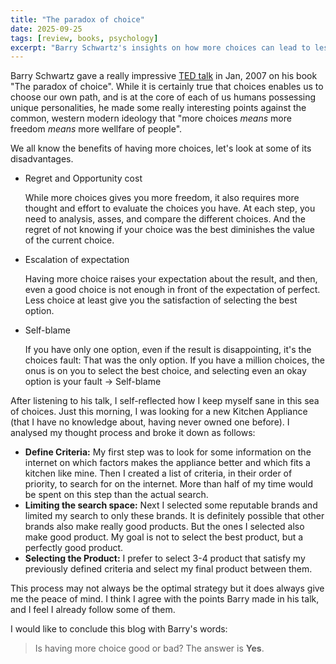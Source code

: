 ```yaml
---
title: "The paradox of choice"
date: 2025-09-25
tags: [review, books, psychology]
excerpt: "Barry Schwartz's insights on how more choices can lead to less satisfaction - and my personal strategy for navigating choice overload"
---
```


Barry Schwartz gave a really impressive [TED talk](https://www.youtube.com/watch?v=VO6XEQIsCoM) in Jan, 2007 on his book "The paradox of choice". While it is certainly true that choices enables us to choose our own path, and is at the core of each of us humans possessing unique personalities, he made some really interesting points against the common, western modern ideology that "more choices *means* more freedom *means* more wellfare of people". 

We all know the benefits of having more choices, let's look at some of its disadvantages.

- Regret and Opportunity cost
    
    While more choices gives you more freedom, it also requires more thought and effort to evaluate the choices you have. At each step, you need to analysis, asses, and compare the different choices. And the regret of not knowing if your choice was the best diminishes the value of the current choice.
    
- Escalation of expectation
    
    Having more choice raises your expectation about the result, and then, even a good choice is not enough in front of the expectation of perfect. Less choice at least give you the satisfaction of selecting the best option. 
    
- Self-blame
    
    If you have only one option, even if the result is disappointing, it's the choices fault: That was the only option. If you have a million choices, the onus is on you to select the best choice, and selecting even an okay option is your fault → Self-blame
    

After listening to his talk, I self-reflected how I keep myself sane in this sea of choices. Just this morning, I was looking for a new Kitchen Appliance (that I have no knowledge about, having never owned one before). I analysed my thought process and broke it down as follows:

- **Define Criteria:** My first step was to look for some information on the internet on which factors makes the appliance better and which fits a kitchen like mine. Then I created a list of criteria, in their order of priority, to search for on the internet. More than half of my time would be spent on this step than the actual search.
- **Limiting the search space:** Next I selected some reputable brands and limited my search to only these brands. It is definitely possible that other brands also make really good products. But the ones I selected also make good product. My goal is not to select the best product, but a perfectly good product.
- **Selecting the Product:** I prefer to select 3-4 product that satisfy my previously defined criteria and select my final product between them.

This process may not always be the optimal strategy but it does always give me the peace of mind. I think I agree with the points Barry made in his talk, and I feel I already follow some of them.

I would like to conclude this blog with Barry's words:

> Is having more choice good or bad? The answer is **Yes**.
